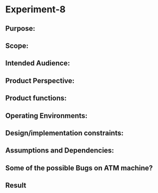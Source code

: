 # Experiment-8
## Purpose: 
## Scope:
## Intended Audience:
## Product Perspective:
## Product functions:
## Operating Environments: 
## Design/implementation constraints: 
## Assumptions and Dependencies:
## Some of the possible Bugs on ATM machine? 
## Result
